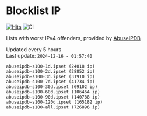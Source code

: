 # Blocklist IP

[![Hits](https://hits.seeyoufarm.com/api/count/incr/badge.svg?url=https%3A%2F%2Fgithub.com%2Fborestad%2Fblocklist-ip%2F&count_bg=%2379C83D&title_bg=%23555555&icon=&icon_color=%23E7E7E7&title=hits&edge_flat=false)](https://hits.seeyoufarm.com)  ![CI](https://img.shields.io/github/workflow/status/borestad/blocklist-ip/CI?style=flat-square)

Lists with worst IPv4 offenders, provided by [AbuseIPDB](https://www.abuseipdb.com/)

<!-- FOOTER-PLACEHOLDER -->
Updated every 5 hours<br>
Last update: `2024-12-16 - 01:57:40`
```
abuseipdb-s100-1d.ipset (24018 ip)
abuseipdb-s100-2d.ipset (28852 ip)
abuseipdb-s100-3d.ipset (31910 ip)
abuseipdb-s100-7d.ipset (41734 ip)
abuseipdb-s100-30d.ipset (69102 ip)
abuseipdb-s100-60d.ipset (106464 ip)
abuseipdb-s100-90d.ipset (140788 ip)
abuseipdb-s100-120d.ipset (165182 ip)
abuseipdb-s100-all.ipset (726896 ip)
```
